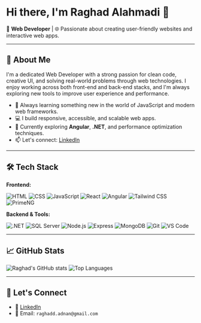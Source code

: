 # Hi there, I'm Raghad Alahmadi 👋

🎯 **Web Developer** | 🌐 Passionate about creating user-friendly websites and interactive web apps.

---

## 🚀 About Me

I'm a dedicated Web Developer with a strong passion for clean code, creative UI, and solving real-world problems through web technologies. I enjoy working across both front-end and back-end stacks, and I'm always exploring new tools to improve user experience and performance.

- 🧠 Always learning something new in the world of JavaScript and modern web frameworks.
- 💻 I build responsive, accessible, and scalable web apps.
- 🌱 Currently exploring **Angular**, **.NET**, and performance optimization techniques.
- 📫 Let's connect: [LinkedIn](https://www.linkedin.com/in/raghad--alahmadi)

---

## 🛠️ Tech Stack

**Frontend:**

![HTML](https://img.shields.io/badge/-HTML5-E34F26?logo=html5&logoColor=fff)
![CSS](https://img.shields.io/badge/-CSS3-1572B6?logo=css3&logoColor=fff)
![JavaScript](https://img.shields.io/badge/-JavaScript-F7DF1E?logo=javascript&logoColor=000)
![React](https://img.shields.io/badge/-React-61DAFB?logo=react&logoColor=000)
![Angular](https://img.shields.io/badge/-Angular-DD0031?logo=angular&logoColor=white)
![Tailwind CSS](https://img.shields.io/badge/-Tailwind%20CSS-06B6D4?logo=tailwindcss&logoColor=white)
![PrimeNG](https://img.shields.io/badge/-PrimeNG-0C7CD5?logo=primefaces&logoColor=white)

**Backend & Tools:**

![.NET](https://img.shields.io/badge/-.NET-512BD4?logo=dotnet&logoColor=white)
![SQL Server](https://img.shields.io/badge/-SQL%20Server-CC2927?logo=microsoft-sql-server&logoColor=white)
![Node.js](https://img.shields.io/badge/-Node.js-339933?logo=node.js&logoColor=fff)
![Express](https://img.shields.io/badge/-Express-black?logo=express&logoColor=white)
![MongoDB](https://img.shields.io/badge/-MongoDB-47A248?logo=mongodb&logoColor=white)
![Git](https://img.shields.io/badge/-Git-F05032?logo=git&logoColor=white)
![VS Code](https://img.shields.io/badge/-VSCode-007ACC?logo=visual-studio-code&logoColor=white)

---

## 📈 GitHub Stats

![Raghad's GitHub stats](https://github-readme-stats.vercel.app/api?username=Raghad-Alahmadi&show_icons=true&theme=radical)
![Top Languages](https://github-readme-stats.vercel.app/api/top-langs/?username=Raghad-Alahmadi&layout=compact&theme=radical)

---

## 🔗 Let's Connect

- 💼 [LinkedIn](https://www.linkedin.com/in/raghad--alahmadi)
- 📧 Email: `raghadd.adnan@gmail.com`

